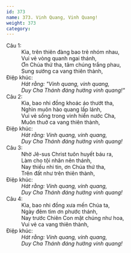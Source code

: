 ```yaml
---
id: 373
name: 373. Vinh Quang, Vinh Quang!
weight: 373
category: 
---
```

<dl><dt>Câu 1:</dt><dd data-verse="1">Kìa, trên thiên đàng bao trẻ nhóm nhau, <br/>Vui vẻ vòng quanh ngai thánh, <br/>Ơn Chúa thứ tha, tâm chúng trắng phau, <br/>Sung sướng ca vang thiên thành, </dd><dt>Điệp khúc:</dt><dd data-chorus="1"><em>Hát rằng: "Vinh quang, vinh quang, <br/>Duy Cha Thánh đáng hưởng vinh quang!" </em></dd><dt>Câu 2:</dt><dd data-verse="2">Kìa, bao nhi đồng khoác áo thướt tha, <br/>Nghìn muôn hào quang lấp lánh, <br/>Vui vẻ sống trong vinh hiển nước Cha, <br/>Muôn thuở ca vang thiên thành, </dd><dt>Điệp khúc:</dt><dd data-chorus="1"><em>Hát rằng: Vinh quang, vinh quang, <br/>Duy Cha Thánh đáng hưởng vinh quang! </em></dd><dt>Câu 3:</dt><dd data-verse="3">Nhờ Jê-sus Christ tuôn huyết báu ra, <br/>Làm cho tội nhân nên thánh, <br/>Nay thiếu nhi tin, ơn Chúa thứ tha, <br/>Trên đất như trên thiên thành, </dd><dt>Điệp khúc:</dt><dd data-chorus="1"><em>Hát rằng: Vinh quang, vinh quang, <br/>Duy Cha Thánh đáng hưởng vinh quang! </em></dd><dt>Câu 4:</dt><dd data-verse="4">Kìa, bao nhi đồng xưa mến Chúa ta, <br/>Ngày đêm tìm ơn phước thánh, <br/>Nay trước Chiên Con mặt chúng như hoa, <br/>Vui vẻ ca vang thiên thành, </dd><dt>Điệp khúc:</dt><dd data-chorus="1"><em>Hát rằng: Vinh quang, vinh quang, <br/>Duy Cha Thánh đáng hưởng vinh quang! </em></dd></dl>

